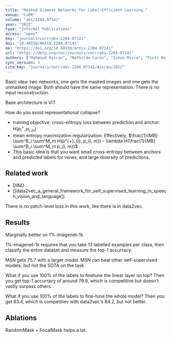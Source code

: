 ```yaml
---
title: "Masked Siamese Networks for Label-Efficient Learning."
venue: "CoRR"
volume: "abs/2204.07141"
year: "2022"
type: "Informal Publications"
access: "open"
key: "journals/corr/abs-2204-07141"
doi: "10.48550/ARXIV.2204.07141"
ee: "https://doi.org/10.48550/arXiv.2204.07141"
url: "https://dblp.org/rec/journals/corr/abs-2204-07141"
authors: ["Mahmoud Assran", "Mathilde Caron", "Ishan Misra", "Piotr Bojanowski", "Florian Bordes", "Pascal Vincent", "Armand Joulin", "Michael G. Rabbat", "Nicolas Ballas"]
sync_version: 3
cite_key: "journals/corr/abs-2204-07141/Assran/2022"
---
```


Basic idea: two networks, one gets the masked images and one gets the unmasked image. Both should have the same representation. There is no input reconstruction.

Base architecture is ViT.

How do you avoid representational collapse?

 - training objective: cross-entropy loss between prediction and anchor: $H(p^{+}_i, p_{i, m})$
 - mean entropy maximization regularization: Effectively, $\frac{1}{MB} \sum^B_i \sum^M_m H(p^{+}_{i}, p_{i, m}) - \lambda H(\frac{1}{MB} \sum^B_i \sum^M_m p_{i, m})$
- This basic idea is that you want small cross-entropy between anchors and predicted labels for veiws, and large diversity of predictions.


## Related work

 - DINO
 - [[data2vec_a_general_framework_for_self_supervised_learning_in_speech_vision_and_language]]

There is no patch-level loss in this work, like there is in data2vec.

## Results

Marginally better on 1%-imagenet-1k.

1%-imagenet-1k requires that you take 13 labelled examples per class, then classify the entire dataset and measure the top-1 accurracy.

MSN gets 75.7 with a larger model. MSN can beat other self-supervised models, but not the SOTA on the task.

What if you use 100% of the labels to finetune the linear layer on top? Then you get top-1 accurracy of around 76.9, which is competitive but doesn't vastly surpass others.

What if you use 100% of the labels to fine-tune the whole model? Then you get 83.4, which is competitiev with data2vec's 84.2, but not better.

## Ablations

RandomMask + FocalMask helps a lot.
